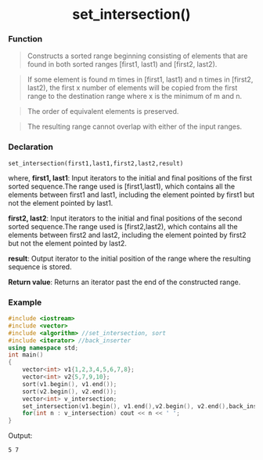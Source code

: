 <h1 align="center"> set_intersection() </h1> 

<h3> Function </h3>

> Constructs a sorted range beginning consisting of elements that are found in both sorted ranges [first1, last1) and [first2, last2).

>If some element is found m times in [first1, last1) and n times in [first2, last2), the first x number of elements will be copied from the first range to the destination range where x is the minimum of m and n. 

>The order of equivalent elements is preserved.

>The resulting range cannot overlap with either of the input ranges.

<h3> Declaration </h3>

```
set_intersection(first1,last1,first2,last2,result)
```
where,
**first1, last1**: 
Input iterators to the initial and final positions of the first sorted sequence.The range used is [first1,last1), which contains all the elements between first1 and last1, including the element pointed by first1 but not the element pointed by last1.

**first2, last2**: 
Input iterators to the initial and final positions of the second sorted sequence.The range used is [first2,last2), which contains all the elements between first2 and last2, including the element pointed by first2 but not the element pointed by last2.

**result**:
Output iterator to the initial position of the range where the resulting sequence is stored.

**Return value**:
Returns an iterator past the end of the constructed range.


<h3> Example </h3>

```C++
#include <iostream>
#include <vector>
#include <algorithm> //set_intersection, sort
#include <iterator> //back_inserter
using namespace std;
int main()
{
    vector<int> v1{1,2,3,4,5,6,7,8};
    vector<int> v2{5,7,9,10};
    sort(v1.begin(), v1.end());
    sort(v2.begin(), v2.end());
    vector<int> v_intersection;
    set_intersection(v1.begin(), v1.end(),v2.begin(), v2.end(),back_inserter(v_intersection));
    for(int n : v_intersection) cout << n << ' ';
}
```
Output:
```
5 7
```

